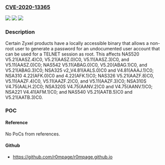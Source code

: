 ### [CVE-2020-13365](https://cve.mitre.org/cgi-bin/cvename.cgi?name=CVE-2020-13365)
![](https://img.shields.io/static/v1?label=Product&message=n%2Fa&color=blue)
![](https://img.shields.io/static/v1?label=Version&message=n%2Fa%20&color=brightgreen)
![](https://img.shields.io/static/v1?label=Vulnerability&message=n%2Fa&color=brightgreen)

### Description

Certain Zyxel products have a locally accessible binary that allows a non-root user to generate a password for an undocumented user account that can be used for a TELNET session as root. This affects NAS520 V5.21(AASZ.4)C0, V5.21(AASZ.0)C0, V5.11(AASZ.3)C0, and V5.11(AASZ.0)C0; NAS542 V5.11(ABAG.0)C0, V5.20(ABAG.1)C0, and V5.21(ABAG.3)C0; NSA325 v2_V4.81(AALS.0)C0 and V4.81(AAAJ.1)C0; NSA310 4.22(AFK.0)C0 and 4.22(AFK.1)C0; NAS326 V5.21(AAZF.8)C0, V5.11(AAZF.4)C0, V5.11(AAZF.2)C0, and V5.11(AAZF.3)C0; NSA310S V4.75(AALH.2)C0; NSA320S V4.75(AANV.2)C0 and V4.75(AANV.1)C0; NSA221 V4.41(AFM.1)C0; and NAS540 V5.21(AATB.5)C0 and V5.21(AATB.3)C0.

### POC

#### Reference
No PoCs from references.

#### Github
- https://github.com/r0mpage/r0mpage.github.io

